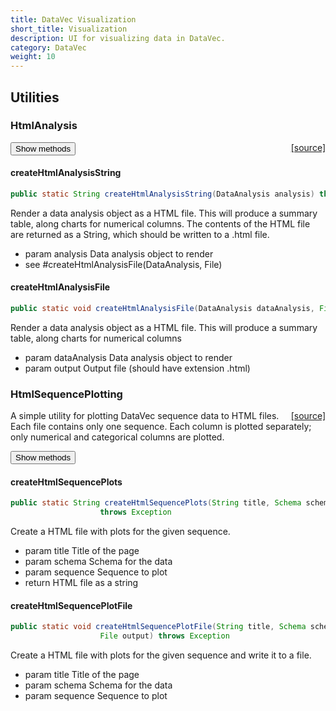```yaml
---
title: DataVec Visualization
short_title: Visualization
description: UI for visualizing data in DataVec.
category: DataVec
weight: 10
---
```


## Utilities

### HtmlAnalysis
<span style="float:right;"> [[source]](https://github.com/deeplearning4j/deeplearning4j/tree/master/datavec/datavec-api/src/main/java/org/datavec/api/transform/ui/HtmlAnalysis.java) </span>



<button class="btn btn-primary" type="button" data-toggle="collapse" data-target="#HtmlAnalysis" aria-expanded="false" aria-controls="HtmlAnalysis">Show methods</button>
<div class="collapse" id="HtmlAnalysis"><div class="card card-body">

#### createHtmlAnalysisString 
```java
public static String createHtmlAnalysisString(DataAnalysis analysis) throws Exception 
```


Render a data analysis object as a HTML file. This will produce a summary table, along charts for
numerical columns. The contents of the HTML file are returned as a String, which should be written
to a .html file.

- param analysis Data analysis object to render
- see #createHtmlAnalysisFile(DataAnalysis, File)

#### createHtmlAnalysisFile 
```java
public static void createHtmlAnalysisFile(DataAnalysis dataAnalysis, File output) throws Exception 
```


Render a data analysis object as a HTML file. This will produce a summary table, along charts for
numerical columns

- param dataAnalysis Data analysis object to render
- param output       Output file (should have extension .html)


</div></div>


### HtmlSequencePlotting
<span style="float:right;"> [[source]](https://github.com/deeplearning4j/deeplearning4j/tree/master/datavec/datavec-api/src/main/java/org/datavec/api/transform/ui/HtmlSequencePlotting.java) </span>

A simple utility for plotting DataVec sequence data to HTML files.
Each file contains only one sequence. Each column is plotted separately; only numerical and categorical columns are
plotted.


<button class="btn btn-primary" type="button" data-toggle="collapse" data-target="#HtmlSequencePlotting" aria-expanded="false" aria-controls="HtmlSequencePlotting">Show methods</button>
<div class="collapse" id="HtmlSequencePlotting"><div class="card card-body">

#### createHtmlSequencePlots 
```java
public static String createHtmlSequencePlots(String title, Schema schema, List<List<Writable>> sequence)
                    throws Exception 
```


Create a HTML file with plots for the given sequence.

- param title    Title of the page
- param schema   Schema for the data
- param sequence Sequence to plot
- return HTML file as a string

#### createHtmlSequencePlotFile 
```java
public static void createHtmlSequencePlotFile(String title, Schema schema, List<List<Writable>> sequence,
                    File output) throws Exception 
```


Create a HTML file with plots for the given sequence and write it to a file.

- param title    Title of the page
- param schema   Schema for the data
- param sequence Sequence to plot


</div></div>